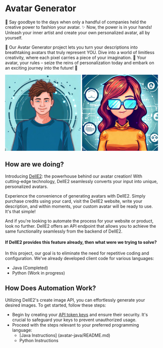 # Avatar Generator

🎨 Say goodbye to the days when only a handful of companies held the creative power to fashion your avatar. ✨ Now, the power is in your hands! Unleash your inner artist and create your own personalized avatar, all by yourself. 

🚀 Our Avatar Generator project lets you turn your descriptions into breathtaking avatars that truly represent YOU. Dive into a world of limitless creativity, where each pixel carries a piece of your imagination. 🎉 Your avatar, your rules – seize the reins of personalization today and embark on an exciting journey into the future! 🌟

<img src="avatar-1.jpeg" width="250" height="250" />
<img src="avatar-2.jpeg" width="250" height="250" />

## How are we doing?
Introducing [DellE2](https://labs.openai.com/): the powerhouse behind our avatar creation! With cutting-edge technology, DellE2 seamlessly converts your input into unique, personalized avatars.

Experience the convenience of generating avatars with DellE2. Simply purchase credits using your card, visit the DellE2 website, write your description, and within moments, your custom avatar will be ready to use. It's that simple!

And if you're looking to automate the process for your website or product, look no further. DellE2 offers an API endpoint that allows you to achieve the same functionality seamlessly from the backend of DellE2.

#### If DellE2 provides this feature already, then what were we trying to solve?
In this project, our goal is to eliminate the need for repetitive coding and configuration. We've already developed client code for various languages:
- Java (Completed)
- Python (Work in progress)

## How Does Automation Work?
Utilizing DellE2's create image API, you can effortlessly generate your desired images. To get started, follow these steps:
- Begin by creating your [API token keys](https://platform.openai.com/account/api-keys) and ensure their security. It's crucial to safeguard your keys to prevent unauthorized usage.
- Proceed with the steps relevant to your preferred programming language:
    - [Java Instructions] (avatar-java/README.md)
    - Python Instructions